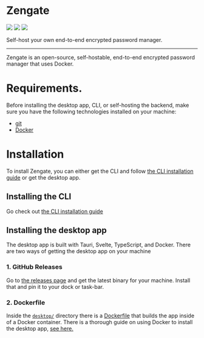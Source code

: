 # Zengate
![](https://img.shields.io/badge/License-MIT-green?style=flat-square)
![](https://img.shields.io/badge/Uses-Docker-blue?style=flat-square&logo=docker)
![](https://img.shields.io/badge/Tauri-v2-8A2BE2?style=flat-square&logo=tauri)

Self-host your own end-to-end encrypted password manager.

---

Zengate is an open-source, self-hostable, end-to-end encrypted password manager that uses Docker.

# Requirements.
Before installing the desktop app, CLI, or self-hosting the backend, make sure you have the following technologies installed on your machine:
- [git](https://git-scm.com/)
- [Docker](https://docker.com/)

# Installation
To install Zengate, you can either get the CLI and follow [the CLI installation guide](https://github.com/myferr/zengate/blob/main/cli/INSTALL.md) or get the desktop app.

## Installing the CLI
Go check out [the CLI installation guide](https://github.com/myferr/zengate/blob/main/cli/INSTALL.md)

## Installing the desktop app
The desktop app is built with Tauri, Svelte, TypeScript, and Docker. There are two ways of getting the desktop app on your machine

### 1. GitHub Releases
Go to [the releases page](https://github.com/myferr/zengate/releases/latest) and get the latest binary for your machine. Install that and pin it to your dock or task-bar.

### 2. Dockerfile
Inside the [`desktop/`](https://github.com/myferr/zengate/tree/main/desktop) directory there is a [Dockerfile](https://github.com/myferr/zengate/blob/main/desktop/Dockerfile) that builds the app inside of a Docker container. There is a thorough guide on using Docker to install the desktop app, [see here.](https://github.com/myferr/zengate/blob/main/desktop/DOCKER.md)

